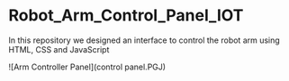 # Robot_Arm_Control_Panel_IOT
In this repository we designed an interface to control the robot arm using HTML, CSS and JavaScript


![Arm Controller Panel](control panel.PGJ)
